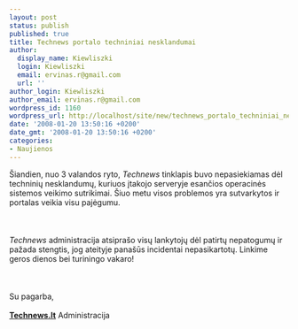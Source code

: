 ```yaml
---
layout: post
status: publish
published: true
title: Technews portalo techniniai nesklandumai
author:
  display_name: Kiewliszki
  login: Kiewliszki
  email: ervinas.r@gmail.com
  url: ''
author_login: Kiewliszki
author_email: ervinas.r@gmail.com
wordpress_id: 1160
wordpress_url: http://localhost/site/new/technews_portalo_techniniai_nesklandumai/
date: '2008-01-20 13:50:16 +0200'
date_gmt: '2008-01-20 13:50:16 +0200'
categories:
- Naujienos
---
```

<p>Šiandien, nuo 3 valandos ryto, <i>Technews</i> tinklapis buvo nepasiekiamas dėl techninių nesklandumų, kuriuos įtakojo serveryje esančios operacinės sistemos veikimo sutrikimai. Šiuo metu visos problemos yra sutvarkytos ir portalas veikia visu pajėgumu.<br />
<br><br />
<br><i>Technews</i> administracija atsiprašo visų lankytojų dėl patirtų nepatogumų ir pažada stengtis, jog ateityje panašūs incidentai nepasikartotų. Linkime geros dienos bei turiningo vakaro!<br />
<br><br />
<br>Su pagarba,<br />
<br><u><b>Technews.lt</b></u> Administracija</p>
